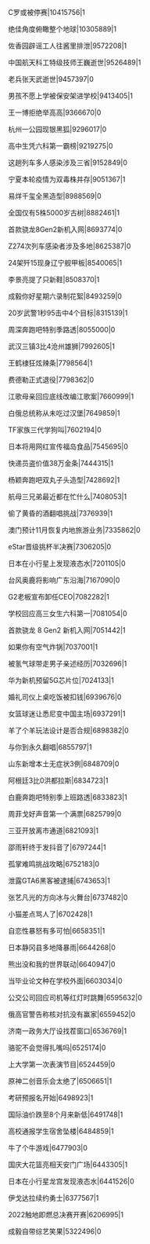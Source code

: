 C罗或被停赛|10415756|1

绝佳角度俯瞰整个地球|10305889|1

佐香园辟谣工人往酱里排泄|9572208|1

中国航天科工特级技师王巍逝世|9526489|1

老兵张天武逝世|9457397|0

男孩不愿上学被保安架进学校|9413405|1

王一博拒绝举高高|9366670|0

杭州一公园现银黑狐|9296017|0

高中生凭六科第一霸榜|9219275|0

这趟列车多人感染涉及三省|9152849|0

宁夏本轮疫情为双毒株并存|9051367|1

易烊千玺全黑造型|8988569|0

全国仅有5株5000岁古树|8882461|1

首款骁龙8Gen2新机入网|8693774|0

Z274次列车感染者涉及多地|8625387|0

24架歼15现身辽宁舰甲板|8540065|1

李景亮提了只新鞋|8508370|1

成毅你好星期六录制花絮|8493259|0

20岁武警1秒95击中4个目标|8315139|1

周深奔跑吧特别季路透|8055000|0

武汉三镇3比4沧州雄狮|7992605|1

王鹤棣狂炫辣条|7798564|1

费德勒正式退役|7798362|0

江歌母亲回应底线改编江歌案|7660999|1

白俄总统称从未吃过汉堡|7649859|1

TF家族三代学狗叫|7602194|0

日本将用网红宣传福岛食品|7545695|0

快递员盗价值38万金条|7444315|1

杨颖奔跑吧双丸子头造型|7428692|1

航母三兄弟最近都在忙什么|7408053|1

偷了黄昏的酒翻唱挑战|7376939|1

澳门预计11月恢复内地旅游业务|7335862|0

eStar晋级挑杯半决赛|7306205|0

日本在小行星上发现液态水|7201105|0

台风奥鹿将影响广东沿海|7167090|0

G2老板宣布卸任CEO|7082282|1

学校回应高三女生六科第一|7081054|0

首款骁龙 8 Gen2 新机入网|7051442|1

如果你有空气炸锅|7037001|1

被氢气球带走男子亲述经历|7032696|1

华为新机预留5G芯片位|7024133|1

婚礼司仪上桌吃饭被扣钱|6939676|0

女篮球迷让悉尼变中国主场|6937291|1

羊了个羊玩法设计是否合规|6898382|0

与你到永久翻唱|6855797|1

山东新增本土无症状3例|6848709|0

阿根廷3比0洪都拉斯|6834723|1

白鹿奔跑吧特别季上班路透|6833823|1

周菲戈好声音第一个满票|6825799|0

三亚开放离市通道|6821093|1

邵雨轩终于发抖音了|6797244|1

孤掌难鸣挑战攻略|6752183|0

泄露GTA6黑客被逮捕|6743653|1

张艺凡光的方向冰与火舞台|6737482|0

小猫差点骂人了|6702428|1

自恋性暴怒有多可怕|6658351|1

日本静冈县多地降暴雨|6644268|0

熊出没和我的世界联动|6640947|0

当毕业论文种在学校外面|6603034|0

公交公司回应司机等红灯时跳舞|6595632|0

俄高官警告称核对抗没有赢家|6559452|0

济南一政务大厅设找茬窗口|6536769|1

骆驼不会觉得扎嘴吗|6525174|0

上大学第一次表演节目|6524459|0

原神二创音乐会太绝了|6506651|1

考研预报名开始|6498923|1

国际油价跌至8个月来新低|6491748|1

高校通报学生宿舍坠楼|6484859|1

牛了个牛游戏|6477903|0

国庆大花篮亮相天安门广场|6443305|1

日本在小行星龙宫发现液态水|6441526|0

伊戈达拉续约勇士|6377567|1

2022触地即燃总决赛开赛|6206995|1

成毅自带综艺笑果|5322496|0

